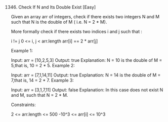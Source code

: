 1346. Check If N and Its Double Exist [Easy]

Given an array arr of integers, check if there exists two integers N and M such that N is the double of M ( i.e. N = 2 \* M).

More formally check if there exists two indices i and j such that :

i != j
0 <= i, j < arr.length
arr[i] == 2 \* arr[j]

Example 1:

Input: arr = [10,2,5,3]
Output: true
Explanation: N = 10 is the double of M = 5,that is, 10 = 2 \* 5.
Example 2:

Input: arr = [7,1,14,11]
Output: true
Explanation: N = 14 is the double of M = 7,that is, 14 = 2 \* 7.
Example 3:

Input: arr = [3,1,7,11]
Output: false
Explanation: In this case does not exist N and M, such that N = 2 \* M.

Constraints:

2 <= arr.length <= 500
-10^3 <= arr[i] <= 10^3
